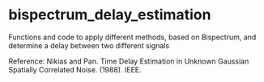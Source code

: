 # bispectrum_delay_estimation


Functions and code to apply different methods, based on Bispectrum, and determine a delay between two different signals

Reference: Nikias and Pan. Time Delay Estimation in Unknown Gaussian Spatially Correlated Noise. (1988). IEEE.
